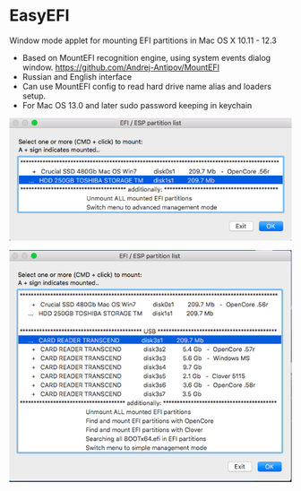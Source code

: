 # EasyEFI
Window mode applet for mounting EFI partitions in Mac OS X 10.11 - 12.3

* Based on MountEFI recognition engine, using system events dialog window. https://github.com/Andrej-Antipov/MountEFI
* Russian and English interface
* Can use MountEFI config to read hard drive name alias and loaders setup.
* For Mac OS 13.0 and later sudo password keeping in keychain  

![Theme customizable GUI](https://github.com/Andrej-Antipov/EasyEFI/blob/master/screens/Снимок%20экрана%202020-05-11%20в%2022.45.55.png)

![Theme customizable GUI](https://github.com/Andrej-Antipov/EasyEFI/blob/master/screens/Снимок%20экрана%202020-05-11%20в%2022.47.34.png)
